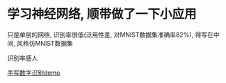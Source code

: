 # 学习神经网络, 顺带做了一下小应用

只是单层的网络, 识别率很低(泛用性差, 对MNIST数据集准确率82%), 得写在中间, 风格仿MNIST数据集

识别率感人

[手写数字识别demo](http://suger.aqua.coffee/number-recognize/)
